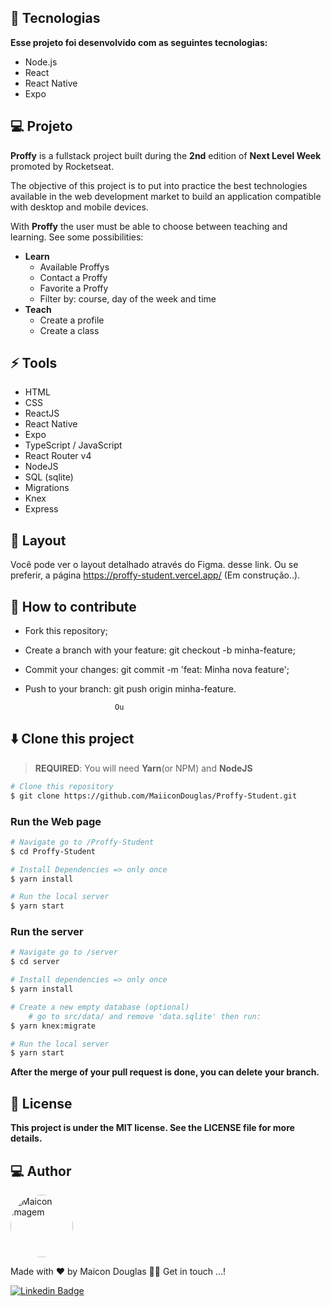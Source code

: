 ## 🚀 Tecnologias

**Esse projeto foi desenvolvido com as seguintes tecnologias:**

* Node.js
* React
* React Native
* Expo


## 💻 Projeto

**Proffy** is a fullstack project built during the **2nd** edition of **Next Level Week** promoted by Rocketseat.

The objective of this project is to put into practice the best technologies available in the web development market to build an application compatible with desktop and mobile devices.

With **Proffy** the user must be able to choose between teaching and learning. See some possibilities:

* **Learn**
   * Available Proffys
   * Contact a Proffy
   * Favorite  a Proffy
   * Filter by: course, day of the week and time
* **Teach**
   * Create a profile
   * Create a class

## ⚡ Tools

* HTML
* CSS
* ReactJS
* React Native
* Expo
* TypeScript / JavaScript
* React Router v4
* NodeJS
* SQL (sqlite)
* Migrations
* Knex
* Express  

## 🔖 Layout

Você pode ver o layout detalhado através do Figma. desse link. Ou se preferir, 
a página https://proffy-student.vercel.app/ (Em construção..).


## 🤔 How to contribute

   * Fork this repository;
   * Create a branch with your feature: git checkout -b minha-feature;
   * Commit your changes: git commit -m 'feat: Minha nova feature';
   * Push to your branch: git push origin minha-feature.
   
                             Ou

## ⬇️ Clone this project

> **REQUIRED**: You will need **Yarn**(or NPM) and **NodeJS**

```bash
# Clone this repository
$ git clone https://github.com/MaiiconDouglas/Proffy-Student.git
```

### Run the Web page

```bash
# Navigate go to /Proffy-Student
$ cd Proffy-Student

# Install Dependencies => only once
$ yarn install

# Run the local server
$ yarn start
```

### Run the server

```bash
# Navigate go to /server
$ cd server

# Install dependencies => only once
$ yarn install

# Create a new empty database (optional)
	# go to src/data/ and remove 'data.sqlite' then run:
$ yarn knex:migrate

# Run the local server
$ yarn start
```

**After the merge of your pull request is done, you can delete your branch.**

## 📝 License

**This project is under the MIT license. See the LICENSE file for more details.**

 ## 💻 Author

  <a  href="https://github.com/MaiiconDouglas/">
 <img src="https://avatars3.githubusercontent.com/u/47761394?s=460&u=b3fc63a6cab9abed07023b0342b3df2964c98be2&v=4" width="100px;" style="border-radius:50%;" alt="Maicon imagem"/>
 <br /> <a/>
  
Made with ❤️ by Maicon Douglas 👋🏽 Get in touch ...!

[![Linkedin Badge](https://img.shields.io/badge/-LinkedIn-blue?style=flat-square&logo=Linkedin&logoColor=white&link=https://www.linkedin.com/in/maiconndouglas/)](https://www.linkedin.com/in/maiconndouglas/)
